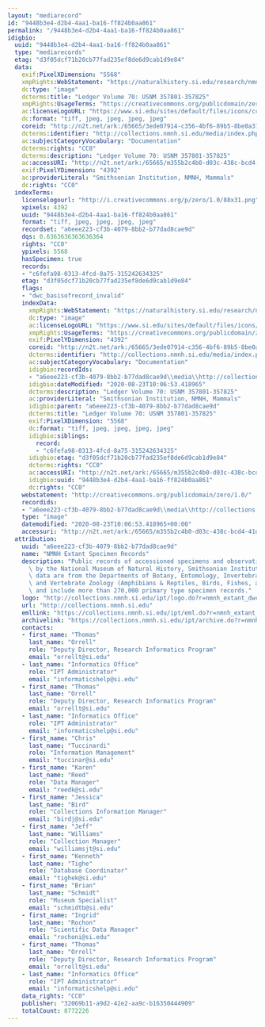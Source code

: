 ```yaml
---
layout: "mediarecord"
id: "9448b3e4-d2b4-4aa1-ba16-ff824b0aa861"
permalink: "/9448b3e4-d2b4-4aa1-ba16-ff824b0aa861"
idigbio:
  uuid: "9448b3e4-d2b4-4aa1-ba16-ff824b0aa861"
  type: "mediarecords"
  etag: "d3f05dcf71b20cb77fad235ef8de6d9cab1d9e84"
  data:
    exif:PixelXDimension: "5568"
    xmpRights:WebStatement: "https://naturalhistory.si.edu/research/nmnh-collections/museum-collections-policies"
    dc:type: "image"
    dcterms:title: "Ledger Volume 70: USNM 357801-357825"
    xmpRights:UsageTerms: "https://creativecommons.org/publicdomain/zero/1.0/"
    ac:licenseLogoURL: "https://www.si.edu/sites/default/files/icons/cc0.svg"
    dc:format: "tiff, jpeg, jpeg, jpeg, jpeg"
    coreid: "http://n2t.net/ark:/65665/3ede07914-c356-4bf6-89b5-8be0a318e321"
    dcterms:identifier: "http://collections.nmnh.si.edu/media/index.php?irn=14721099"
    ac:subjectCategoryVocabulary: "Documentation"
    dcterms:rights: "CC0"
    dcterms:description: "Ledger Volume 70: USNM 357801-357825"
    ac:accessURI: "http://n2t.net/ark:/65665/m355b2c4b0-d03c-438c-bcd4-41dc5c5318a6"
    exif:PixelYDimension: "4392"
    ac:providerLiteral: "Smithsonian Institution, NMNH, Mammals"
    dc:rights: "CC0"
  indexTerms:
    licenselogourl: "http://i.creativecommons.org/p/zero/1.0/88x31.png"
    xpixels: 4392
    uuid: "9448b3e4-d2b4-4aa1-ba16-ff824b0aa861"
    format: "tiff, jpeg, jpeg, jpeg, jpeg"
    recordset: "a6eee223-cf3b-4079-8bb2-b77dad8cae9d"
    dqs: 0.6363636363636364
    rights: "CC0"
    ypixels: 5568
    hasSpecimen: true
    records:
    - "c6fefa98-0313-4fcd-8a75-315242634325"
    etag: "d3f05dcf71b20cb77fad235ef8de6d9cab1d9e84"
    flags:
    - "dwc_basisofrecord_invalid"
    indexData:
      xmpRights:WebStatement: "https://naturalhistory.si.edu/research/nmnh-collections/museum-collections-policies"
      dc:type: "image"
      ac:licenseLogoURL: "https://www.si.edu/sites/default/files/icons/cc0.svg"
      xmpRights:UsageTerms: "https://creativecommons.org/publicdomain/zero/1.0/"
      exif:PixelYDimension: "4392"
      coreid: "http://n2t.net/ark:/65665/3ede07914-c356-4bf6-89b5-8be0a318e321"
      dcterms:identifier: "http://collections.nmnh.si.edu/media/index.php?irn=14721099"
      ac:subjectCategoryVocabulary: "Documentation"
      idigbio:recordIds:
      - "a6eee223-cf3b-4079-8bb2-b77dad8cae9d\\media\\http://collections.nmnh.si.edu/media/index.php?irn=14721099"
      idigbio:dateModified: "2020-08-23T10:06:53.418965"
      dcterms:description: "Ledger Volume 70: USNM 357801-357825"
      ac:providerLiteral: "Smithsonian Institution, NMNH, Mammals"
      idigbio:parent: "a6eee223-cf3b-4079-8bb2-b77dad8cae9d"
      dcterms:title: "Ledger Volume 70: USNM 357801-357825"
      exif:PixelXDimension: "5568"
      dc:format: "tiff, jpeg, jpeg, jpeg, jpeg"
      idigbio:siblings:
        record:
        - "c6fefa98-0313-4fcd-8a75-315242634325"
      idigbio:etag: "d3f05dcf71b20cb77fad235ef8de6d9cab1d9e84"
      dcterms:rights: "CC0"
      ac:accessURI: "http://n2t.net/ark:/65665/m355b2c4b0-d03c-438c-bcd4-41dc5c5318a6"
      idigbio:uuid: "9448b3e4-d2b4-4aa1-ba16-ff824b0aa861"
      dc:rights: "CC0"
    webstatement: "http://creativecommons.org/publicdomain/zero/1.0/"
    recordids:
    - "a6eee223-cf3b-4079-8bb2-b77dad8cae9d\\media\\http://collections.nmnh.si.edu/media/index.php?irn=14721099"
    type: "image"
    datemodified: "2020-08-23T10:06:53.418965+00:00"
    accessuri: "http://n2t.net/ark:/65665/m355b2c4b0-d03c-438c-bcd4-41dc5c5318a6"
  attribution:
    uuid: "a6eee223-cf3b-4079-8bb2-b77dad8cae9d"
    name: "NMNH Extant Specimen Records"
    description: "Public records of accessioned specimens and observations curated\
      \ by the National Museum of Natural History, Smithsonian Institution. These\
      \ data are from the Departments of Botany, Entomology, Invertebrate Zoology\
      \ and Vertebrate Zoology (Amphibians & Reptiles, Birds, Fishes, and Mammals)\
      \ and include more than 270,000 primary type specimen records."
    logo: "http://collections.nmnh.si.edu/ipt/logo.do?r=nmnh_extant_dwc-a"
    url: "http://collections.nmnh.si.edu"
    emllink: "https://collections.nmnh.si.edu/ipt/eml.do?r=nmnh_extant_dwc-a"
    archivelink: "https://collections.nmnh.si.edu/ipt/archive.do?r=nmnh_extant_dwc-a"
    contacts:
    - first_name: "Thomas"
      last_name: "Orrell"
      role: "Deputy Director, Research Informatics Program"
      email: "orrellt@si.edu"
    - last_name: "Informatics Office"
      role: "IPT Administrator"
      email: "informaticshelp@si.edu"
    - first_name: "Thomas"
      last_name: "Orrell"
      role: "Deputy Director, Research Informatics Program"
      email: "orrellt@si.edu"
    - last_name: "Informatics Office"
      role: "IPT Administrator"
      email: "informaticshelp@si.edu"
    - first_name: "Chris"
      last_name: "Tuccinardi"
      role: "Information Management"
      email: "tuccinar@si.edu"
    - first_name: "Karen"
      last_name: "Reed"
      role: "Data Manager"
      email: "reedk@si.edu"
    - first_name: "Jessica"
      last_name: "Bird"
      role: "Collections Information Manager"
      email: "birdj@si.edu"
    - first_name: "Jeff"
      last_name: "Williams"
      role: "Collection Manager"
      email: "williamsjt@si.edu"
    - first_name: "Kenneth"
      last_name: "Tighe"
      role: "Database Coordinator"
      email: "tighek@si.edu"
    - first_name: "Brian"
      last_name: "Schmidt"
      role: "Museum Specialist"
      email: "schmidtb@si.edu"
    - first_name: "Ingrid"
      last_name: "Rochon"
      role: "Scientific Data Manager"
      email: "rochoni@si.edu"
    - first_name: "Thomas"
      last_name: "Orrell"
      role: "Deputy Director, Research Informatics Program"
      email: "orrellt@si.edu"
    - last_name: "Informatics Office"
      role: "IPT Administrator"
      email: "informaticshelp@si.edu"
    data_rights: "CC0"
    publisher: "32069b11-a9d2-42e2-aa9c-b16350444909"
    totalCount: 8772226
---
```

